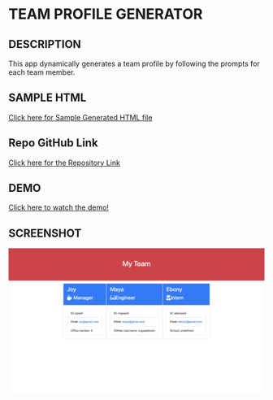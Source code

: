 # TEAM PROFILE GENERATOR

## DESCRIPTION
This app dynamically generates a team profile by following the prompts for each team member.

## SAMPLE HTML
[Click here for Sample Generated HTML file](./dist/sample.html)
## Repo GitHub Link
[Click here for the Repository Link](https://github.com/Joydotcom/team-profile-generator)

## DEMO
[Click here to watch the demo!](https://drive.google.com/file/d/1w_RY5HCm0QmyM8s6R2oGmsKsfzSqVgSX/view)

## SCREENSHOT
![Sample Team Profile ScreenShot](./images/team-profile-generator-screenshot.png "Team Profile Screenshot")
